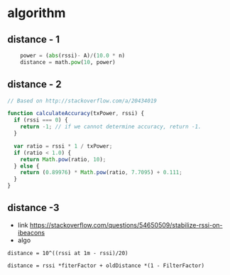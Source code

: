 # algorithm


## distance - 1
```python
    power = (abs(rssi)- A)/(10.0 * n)
    distance = math.pow(10, power)
```
## distance - 2
```javascript
// Based on http://stackoverflow.com/a/20434019

function calculateAccuracy(txPower, rssi) {
  if (rssi === 0) {
    return -1; // if we cannot determine accuracy, return -1.
  }

  var ratio = rssi * 1 / txPower;
  if (ratio < 1.0) {
    return Math.pow(ratio, 10);
  } else {
    return (0.89976) * Math.pow(ratio, 7.7095) + 0.111;
  }
}
```

## distance -3
* link https://stackoverflow.com/questions/54650509/stabilize-rssi-on-ibeacons
* algo
```code
distance = 10^((rssi at 1m - rssi)/20)

distance = rssi *fiterFactor + oldDistance *(1 - FilterFactor)
```